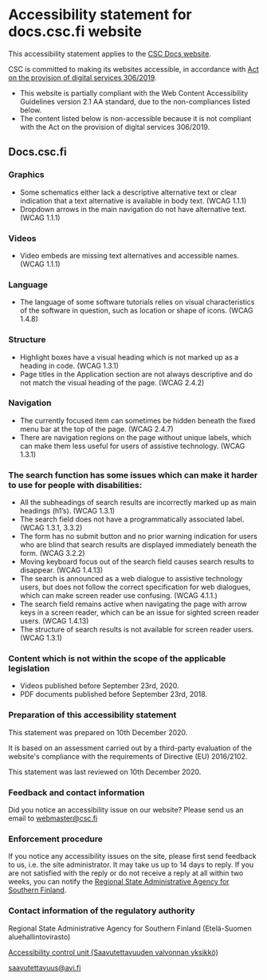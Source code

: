 
# Accessibility statement for docs.csc.fi website

This accessibility statement applies to the [CSC Docs website](../../).

CSC is committed to making its websites accessible, in accordance with [Act on the provision of digital services 306/2019](https://www.finlex.fi/en/laki/kaannokset/2019/en20190306).

* This website is partially compliant with the Web Content Accessibility Guidelines version 2.1 AA standard, due to the non-compliances listed below.
* The content listed below is non-accessible because it is not compliant with the Act on the provision of digital services 306/2019.

## Docs.csc.fi

### Graphics

* Some schematics either lack a descriptive alternative text or clear indication that a text alternative is available in body text. (WCAG 1.1.1)
* Dropdown arrows in the main navigation do not have alternative text. (WCAG 1.1.1)

### Videos

* Video embeds are missing text alternatives and accessible names. (WCAG 1.1.1)

### Language

* The language of some software tutorials relies on visual characteristics of the software in question, such as location or shape of icons. (WCAG 1.4.8)

### Structure

* Highlight boxes have a visual heading which is not marked up as a heading in code. (WCAG 1.3.1)
* Page titles in the Application section are not always descriptive and do not match the visual heading of the page. (WCAG 2.4.2)

### Navigation

* The currently focused item can sometimes be hidden beneath the fixed menu bar at the top of the page. (WCAG 2.4.7)
* There are navigation regions on the page without unique labels, which can make them less useful for users of assistive technology. (WCAG 1.3.1)

### The search function has some issues which can make it harder to use for people with disabilities:

* All the subheadings of search results are incorrectly marked up as main headings (h1’s). (WCAG 1.3.1)
* The search field does not have a programmatically associated label. (WCAG 1.3.1, 3.3.2)
* The form has no submit button and no prior warning indication for users who are blind that search results are displayed immediately beneath the form. (WCAG 3.2.2)
* Moving keyboard focus out of the search field causes search results to disappear. (WCAG 1.4.13)
* The search is announced as a web dialogue to assistive technology users, but does not follow the correct specification for web dialogues, which can make screen reader use confusing. (WCAG 4.1.1.)
* The search field remains active when navigating the page with arrow keys in a screen reader, which can be an issue for sighted screen reader users. (WCAG 1.4.13)
* The structure of search results is not available for screen reader users. (WCAG 1.3.1)

### Content which is not within the scope of the applicable legislation

* Videos published before September 23rd, 2020.
* PDF documents published before September 23rd, 2018.

### Preparation of this accessibility statement

This statement was prepared on 10th December 2020.

It is based on an assessment carried out by a third-party evaluation of the website's compliance with the requirements of Directive (EU) 2016/2102.

This statement was last reviewed on 10th December 2020.

### Feedback and contact information

Did you notice an accessibility issue on our website? Please send us an email to [webmaster@csc.fi](mailto:webmaster@csc.fi)

### Enforcement procedure

If you notice any accessibility issues on the site, please first send feedback to us, i.e. the site administrator. It may take us up to 14 days to reply. If you are not satisfied with the reply or do not receive a reply at all within two weeks, you can notify the [Regional State Administrative Agency for Southern Finland](https://avi.fi/en/southern-finland).

### Contact information of the regulatory authority

Regional State Administrative Agency for Southern Finland (Etelä-Suomen aluehallintovirasto)

[Accessibility control unit (Saavutettavuuden valvonnan yksikkö)](https://www.saavutettavuusvaatimukset.fi)

[saavutettavuus@avi.fi](mailto:saavutettavuus@avi.fi)
